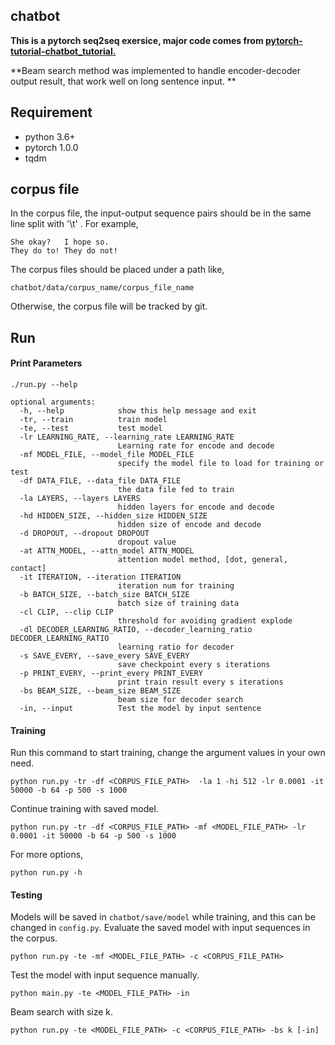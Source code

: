 ## chatbot

**This is a pytorch seq2seq exersice,  major code comes  from [pytorch-tutorial-chatbot_tutorial.](https://pytorch.org/tutorials/beginner/chatbot_tutorial.html)**

**Beam search method was implemented to handle encoder-decoder output result, that work well on long sentence input. ** 

## Requirement

- python 3.6+
- pytorch 1.0.0
- tqdm

## corpus file 

In the corpus file, the input-output sequence pairs should be in the same line split with '\t' . For example,

```
She okay?	I hope so.
They do to!	They do not!
```

The corpus files should be placed under a path like,

```
chatbot/data/corpus_name/corpus_file_name
```

Otherwise, the corpus file will be tracked by git.

## Run

#### Print Parameters

`./run.py --help`

~~~
optional arguments:
  -h, --help            show this help message and exit
  -tr, --train          train model
  -te, --test           test model
  -lr LEARNING_RATE, --learning_rate LEARNING_RATE
                        Learning rate for encode and decode
  -mf MODEL_FILE, --model_file MODEL_FILE
                        specify the model file to load for training or test
  -df DATA_FILE, --data_file DATA_FILE
                        the data file fed to train
  -la LAYERS, --layers LAYERS
                        hidden layers for encode and decode
  -hd HIDDEN_SIZE, --hidden_size HIDDEN_SIZE
                        hidden size of encode and decode
  -d DROPOUT, --dropout DROPOUT
                        dropout value
  -at ATTN_MODEL, --attn_model ATTN_MODEL
                        attention model method, [dot, general, contact]
  -it ITERATION, --iteration ITERATION
                        iteration num for training
  -b BATCH_SIZE, --batch_size BATCH_SIZE
                        batch size of training data
  -cl CLIP, --clip CLIP
                        threshold for avoiding gradient explode
  -dl DECODER_LEARNING_RATIO, --decoder_learning_ratio DECODER_LEARNING_RATIO
                        learning ratio for decoder
  -s SAVE_EVERY, --save_every SAVE_EVERY
                        save checkpoint every s iterations
  -p PRINT_EVERY, --print_every PRINT_EVERY
                        print train result every s iterations
  -bs BEAM_SIZE, --beam_size BEAM_SIZE
                        beam size for decoder search
  -in, --input          Test the model by input sentence
~~~

#### Training

Run this command to start training, change the argument values in your own need.

```
python run.py -tr -df <CORPUS_FILE_PATH>  -la 1 -hi 512 -lr 0.0001 -it 50000 -b 64 -p 500 -s 1000
```

Continue training with saved model.

```
python run.py -tr -df <CORPUS_FILE_PATH> -mf <MODEL_FILE_PATH> -lr 0.0001 -it 50000 -b 64 -p 500 -s 1000
```

For more options,

```
python run.py -h
```

#### Testing

Models will be saved in `chatbot/save/model` while training, and this can be changed in `config.py`.
Evaluate the saved model with input sequences in the corpus.

```
python run.py -te -mf <MODEL_FILE_PATH> -c <CORPUS_FILE_PATH>
```

Test the model with input sequence manually.

```
python main.py -te <MODEL_FILE_PATH> -in
```

Beam search with size k.

```
python run.py -te <MODEL_FILE_PATH> -c <CORPUS_FILE_PATH> -bs k [-in]
```
